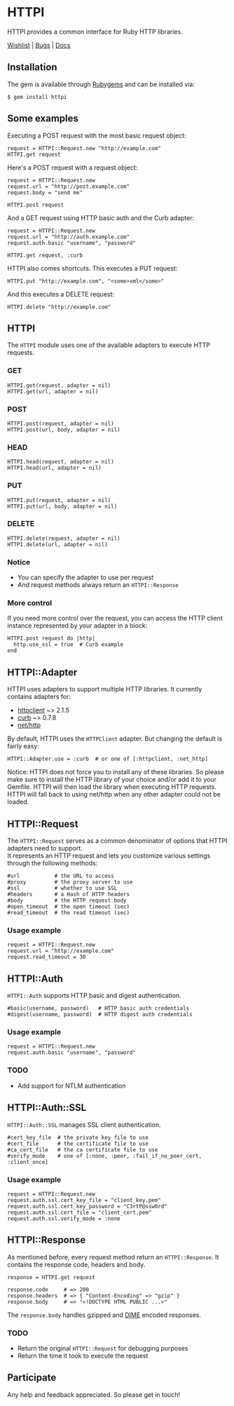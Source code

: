 HTTPI
=====

HTTPI provides a common interface for Ruby HTTP libraries.

[Wishlist](http://httpi.uservoice.com) | [Bugs](http://github.com/rubiii/httpi/issues) | [Docs](http://rubydoc.info/gems/httpi/frames)

Installation
------------

The gem is available through [Rubygems](http://rubygems.org/gems/httpi) and can be installed via:

    $ gem install httpi

Some examples
-------------

Executing a POST request with the most basic request object:

    request = HTTPI::Request.new "http://example.com"
    HTTPI.get request

Here's a POST request with a request object:

    request = HTTPI::Request.new
    request.url = "http://post.example.com"
    request.body = "send me"
    
    HTTPI.post request

And a GET request using HTTP basic auth and the Curb adapter:

    request = HTTPI::Request.new
    request.url = "http://auth.example.com"
    request.auth.basic "username", "password"
    
    HTTPI.get request, :curb

HTTPI also comes shortcuts. This executes a PUT request:

    HTTPI.put "http://example.com", "<some>xml</some>"

And this executes a DELETE request:

    HTTPI.delete "http://example.com"

HTTPI
-------------

The `HTTPI` module uses one of the available adapters to execute HTTP requests.

### GET

    HTTPI.get(request, adapter = nil)
    HTTPI.get(url, adapter = nil)

### POST

    HTTPI.post(request, adapter = nil)
    HTTPI.post(url, body, adapter = nil)

### HEAD

    HTTPI.head(request, adapter = nil)
    HTTPI.head(url, adapter = nil)

### PUT

    HTTPI.put(request, adapter = nil)
    HTTPI.put(url, body, adapter = nil)

### DELETE

    HTTPI.delete(request, adapter = nil)
    HTTPI.delete(url, adapter = nil)

### Notice

* You can specify the adapter to use per request
* And request methods always return an `HTTPI::Response`

### More control

If you need more control over the request, you can access the HTTP client instance represented
by your adapter in a block:

    HTTPI.post request do |http|
      http.use_ssl = true  # Curb example
    end

HTTPI::Adapter
--------------

HTTPI uses adapters to support multiple HTTP libraries.
It currently contains adapters for:

* [httpclient](http://rubygems.org/gems/httpclient) ~> 2.1.5
* [curb](http://rubygems.org/gems/curb) ~> 0.7.8
* [net/http](http://ruby-doc.org/stdlib/libdoc/net/http/rdoc)

By default, HTTPI uses the `HTTPClient` adapter. But changing the default is fairly easy:

    HTTPI::Adapter.use = :curb  # or one of [:httpclient, :net_http]

Notice: HTTPI does not force you to install any of these libraries. So please make sure to install the HTTP library of your choice and/or add it to your Gemfile. HTTPI will then load the library when executing HTTP requests. HTTPI will fall back to using net/http when any other adapter could not be loaded.

HTTPI::Request
--------------

The `HTTPI::Request` serves as a common denominator of options that HTTPI adapters need to support.  
It represents an HTTP request and lets you customize various settings through the following methods:

    #url           # the URL to access
    #proxy         # the proxy server to use
    #ssl           # whether to use SSL
    #headers       # a Hash of HTTP headers
    #body          # the HTTP request body
    #open_timeout  # the open timeout (sec)
    #read_timeout  # the read timeout (sec)

### Usage example

    request = HTTPI::Request.new
    request.url = "http://example.com"
    request.read_timeout = 30

HTTPI::Auth
-----------

`HTTPI::Auth` supports HTTP basic and digest authentication.

    #basic(username, password)   # HTTP basic auth credentials
    #digest(username, password)  # HTTP digest auth credentials

### Usage example

    request = HTTPI::Request.new
    request.auth.basic "username", "password"

### TODO

* Add support for NTLM authentication

HTTPI::Auth::SSL
----------------

`HTTPI::Auth::SSL` manages SSL client authentication.

    #cert_key_file  # the private key file to use
    #cert_file      # the certificate file to use
    #ca_cert_file   # the ca certificate file to use
    #verify_mode    # one of [:none, :peer, :fail_if_no_peer_cert, :client_once]

### Usage example

    request = HTTPI::Request.new
    request.auth.ssl.cert_key_file = "client_key.pem"
    request.auth.ssl.cert_key_password = "C3rtP@ssw0rd"
    request.auth.ssl.cert_file = "client_cert.pem"
    request.auth.ssl.verify_mode = :none

HTTPI::Response
---------------

As mentioned before, every request method return an `HTTPI::Response`.
It contains the response code, headers and body.

    response = HTTPI.get request
     
    response.code     # => 200
    response.headers  # => { "Content-Encoding" => "gzip" }
    response.body     # => "<!DOCTYPE HTML PUBLIC ...>"

The `response.body` handles gzipped and [DIME](http://en.wikipedia.org/wiki/Direct_Internet_Message_Encapsulation) encoded responses.

### TODO

* Return the original `HTTPI::Request` for debugging purposes
* Return the time it took to execute the request

Participate
-----------

Any help and feedback appreciated. So please get in touch!
